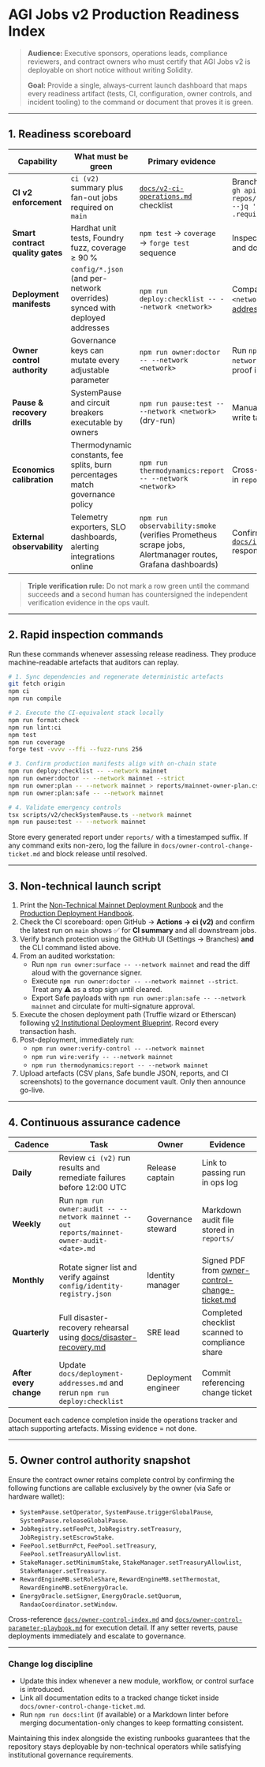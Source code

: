 # AGI Jobs v2 Production Readiness Index

> **Audience:** Executive sponsors, operations leads, compliance reviewers, and contract owners who must certify that AGI Jobs v2 is deployable on short notice without writing Solidity.
>
> **Goal:** Provide a single, always-current launch dashboard that maps every readiness artifact (tests, CI, configuration, owner controls, and incident tooling) to the command or document that proves it is green.

---

## 1. Readiness scoreboard

| Capability | What must be green | Primary evidence | Independent verification |
| --- | --- | --- | --- |
| **CI v2 enforcement** | `ci (v2)` summary plus fan-out jobs required on `main` | [`docs/v2-ci-operations.md`](../v2-ci-operations.md) checklist | Branch protection API probe:<br>`gh api repos/:owner/:repo/branches/main/protection --jq '{required_status_checks: .required_status_checks.contexts}'` |
| **Smart contract quality gates** | Hardhat unit tests, Foundry fuzz, coverage ≥ 90 % | `npm test` → `coverage` → `forge test` sequence | Inspect the latest run under **Actions → ci (v2)** and download `coverage-lcov` |
| **Deployment manifests** | `config/*.json` (and per-network overrides) synced with deployed addresses | `npm run deploy:checklist -- --network <network>` | Compare `deployment/deployment-<network>.json` with [docs/deployment-addresses.md](../deployment-addresses.md) |
| **Owner control authority** | Governance keys can mutate every adjustable parameter | `npm run owner:doctor -- --network <network>` | Run `npm run owner:verify-control -- --network <network>` and file the Markdown proof in `reports/` |
| **Pause & recovery drills** | SystemPause and circuit breakers executable by owners | `npm run pause:test -- --network <network>` (dry-run) | Manual spot check on Etherscan `SystemPause` write tab using hardware wallet |
| **Economics calibration** | Thermodynamic constants, fee splits, burn percentages match governance policy | `npm run thermodynamics:report -- --network <network>` | Cross-verify with finance-approved baseline in `reports/<network>-economics-baseline.md` |
| **External observability** | Telemetry exporters, SLO dashboards, alerting integrations online | `npm run observability:smoke` (verifies Prometheus scrape jobs, Alertmanager routes, Grafana dashboards) | Confirm dashboard URLs listed in [`docs/institutional-observability.md`](../institutional-observability.md) respond with 200 |

> **Triple verification rule:** Do not mark a row green until the command succeeds **and** a second human has countersigned the independent verification evidence in the ops vault.

---

## 2. Rapid inspection commands

Run these commands whenever assessing release readiness. They produce machine-readable artefacts that auditors can replay.

```bash
# 1. Sync dependencies and regenerate deterministic artefacts
git fetch origin
npm ci
npm run compile

# 2. Execute the CI-equivalent stack locally
npm run format:check
npm run lint:ci
npm test
npm run coverage
forge test -vvvv --ffi --fuzz-runs 256

# 3. Confirm production manifests align with on-chain state
npm run deploy:checklist -- --network mainnet
npm run owner:doctor -- --network mainnet --strict
npm run owner:plan -- --network mainnet > reports/mainnet-owner-plan.csv
npm run owner:plan:safe -- --network mainnet

# 4. Validate emergency controls
tsx scripts/v2/checkSystemPause.ts --network mainnet
npm run pause:test -- --network mainnet
```

Store every generated report under `reports/` with a timestamped suffix. If any command exits non-zero, log the failure in `docs/owner-control-change-ticket.md` and block release until resolved.

---

## 3. Non-technical launch script

1. Print the [Non-Technical Mainnet Deployment Runbook](nontechnical-mainnet-deployment.md) and the [Production Deployment Handbook](../production-deployment-handbook.md).
2. Check the CI scoreboard: open GitHub → **Actions → ci (v2)** and confirm the latest run on `main` shows ✅ for **CI summary** and all downstream jobs.
3. Verify branch protection using the GitHub UI (Settings → Branches) **and** the CLI command listed above.
4. From an audited workstation:
   - Run `npm run owner:surface -- --network mainnet` and read the diff aloud with the governance signer.
   - Execute `npm run owner:doctor -- --network mainnet --strict`. Treat any ⚠ as a stop sign until cleared.
   - Export Safe payloads with `npm run owner:plan:safe -- --network mainnet` and circulate for multi-signature approval.
5. Execute the chosen deployment path (Truffle wizard or Etherscan) following [v2 Institutional Deployment Blueprint](v2-institutional-deployment-blueprint.md). Record every transaction hash.
6. Post-deployment, immediately run:
   - `npm run owner:verify-control -- --network mainnet`
   - `npm run wire:verify -- --network mainnet`
   - `npm run thermodynamics:report -- --network mainnet`
7. Upload artefacts (CSV plans, Safe bundle JSON, reports, and CI screenshots) to the governance document vault. Only then announce go-live.

---

## 4. Continuous assurance cadence

| Cadence | Task | Owner | Evidence |
| --- | --- | --- | --- |
| **Daily** | Review `ci (v2)` run results and remediate failures before 12:00 UTC | Release captain | Link to passing run in ops log |
| **Weekly** | Run `npm run owner:audit -- --network mainnet --out reports/mainnet-owner-audit-<date>.md` | Governance steward | Markdown audit file stored in `reports/` |
| **Monthly** | Rotate signer list and verify against `config/identity-registry.json` | Identity manager | Signed PDF from [owner-control-change-ticket.md](../owner-control-change-ticket.md) |
| **Quarterly** | Full disaster-recovery rehearsal using [docs/disaster-recovery.md](../disaster-recovery.md) | SRE lead | Completed checklist scanned to compliance share |
| **After every change** | Update `docs/deployment-addresses.md` and rerun `npm run deploy:checklist` | Deployment engineer | Commit referencing change ticket |

Document each cadence completion inside the operations tracker and attach supporting artefacts. Missing evidence = not done.

---

## 5. Owner control authority snapshot

Ensure the contract owner retains complete control by confirming the following functions are callable exclusively by the owner (via Safe or hardware wallet):

- `SystemPause.setOperator`, `SystemPause.triggerGlobalPause`, `SystemPause.releaseGlobalPause`.
- `JobRegistry.setFeePct`, `JobRegistry.setTreasury`, `JobRegistry.setEscrowStake`.
- `FeePool.setBurnPct`, `FeePool.setTreasury`, `FeePool.setTreasuryAllowlist`.
- `StakeManager.setMinimumStake`, `StakeManager.setTreasuryAllowlist`, `StakeManager.setTreasury`.
- `RewardEngineMB.setRoleShare`, `RewardEngineMB.setThermostat`, `RewardEngineMB.setEnergyOracle`.
- `EnergyOracle.setSigner`, `EnergyOracle.setQuorum`, `RandaoCoordinator.setWindow`.

Cross-reference [`docs/owner-control-index.md`](../owner-control-index.md) and [`docs/owner-control-parameter-playbook.md`](../owner-control-parameter-playbook.md) for execution detail. If any setter reverts, pause deployments immediately and escalate to governance.

---

### Change log discipline

- Update this index whenever a new module, workflow, or control surface is introduced.
- Link all documentation edits to a tracked change ticket inside `docs/owner-control-change-ticket.md`.
- Run `npm run docs:lint` (if available) or a Markdown linter before merging documentation-only changes to keep formatting consistent.

Maintaining this index alongside the existing runbooks guarantees that the repository stays deployable by non-technical operators while satisfying institutional governance requirements.
